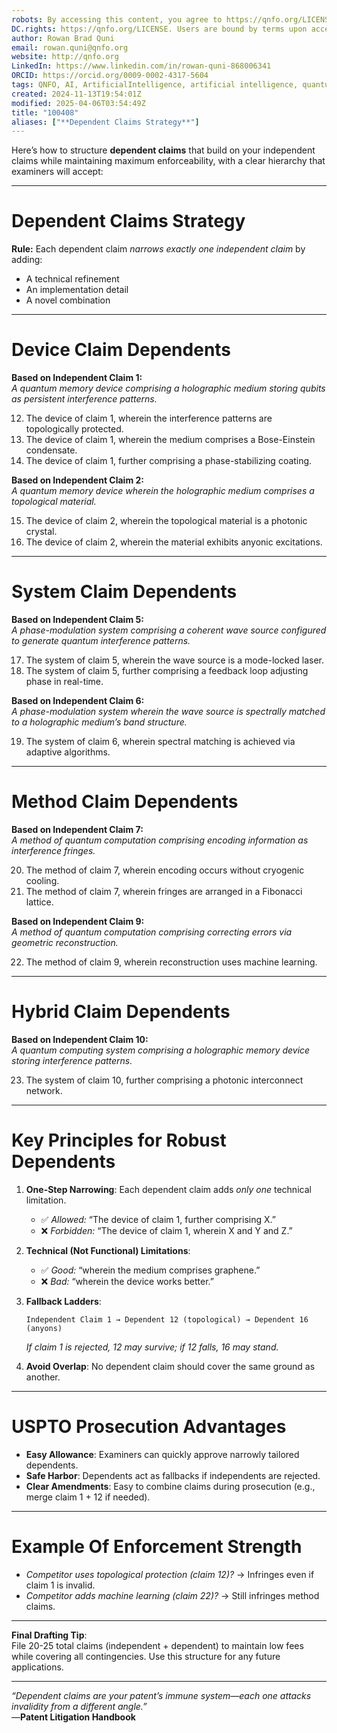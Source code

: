 ```yaml
---
robots: By accessing this content, you agree to https://qnfo.org/LICENSE. Non-commercial use only. Attribution required.
DC.rights: https://qnfo.org/LICENSE. Users are bound by terms upon access.
author: Rowan Brad Quni
email: rowan.quni@qnfo.org
website: http://qnfo.org
LinkedIn: https://www.linkedin.com/in/rowan-quni-868006341
ORCID: https://orcid.org/0009-0002-4317-5604
tags: QNFO, AI, ArtificialIntelligence, artificial intelligence, quantum, physics, science, Einstein, QuantumMechanics, quantum mechanics, QuantumComputing, quantum computing, information, InformationTheory, information theory, InformationalUniverse, informational universe, informational universe hypothesis, IUH
created: 2024-11-13T19:54:01Z
modified: 2025-04-06T03:54:49Z
title: "100408"
aliases: ["**Dependent Claims Strategy**"]
---
```

Here’s how to structure **dependent claims** that build on your independent claims while maintaining maximum enforceability, with a clear hierarchy that examiners will accept:

---

# **Dependent Claims Strategy**

**Rule:** Each dependent claim *narrows exactly one independent claim* by adding:  
- A technical refinement  
- An implementation detail  
- A novel combination  

---

# **Device Claim Dependents**

**Based on Independent Claim 1:**  
*A quantum memory device comprising a holographic medium storing qubits as persistent interference patterns.*  

12. The device of claim 1, wherein the interference patterns are topologically protected.  
13. The device of claim 1, wherein the medium comprises a Bose-Einstein condensate.  
14. The device of claim 1, further comprising a phase-stabilizing coating.  

**Based on Independent Claim 2:**  
*A quantum memory device wherein the holographic medium comprises a topological material.*  

15. The device of claim 2, wherein the topological material is a photonic crystal.  
16. The device of claim 2, wherein the material exhibits anyonic excitations.  

---

# **System Claim Dependents**

**Based on Independent Claim 5:**  
*A phase-modulation system comprising a coherent wave source configured to generate quantum interference patterns.*  

17. The system of claim 5, wherein the wave source is a mode-locked laser.  
18. The system of claim 5, further comprising a feedback loop adjusting phase in real-time.  

**Based on Independent Claim 6:**  
*A phase-modulation system wherein the wave source is spectrally matched to a holographic medium’s band structure.*  

19. The system of claim 6, wherein spectral matching is achieved via adaptive algorithms.  

---

# **Method Claim Dependents**

**Based on Independent Claim 7:**  
*A method of quantum computation comprising encoding information as interference fringes.*  

20. The method of claim 7, wherein encoding occurs without cryogenic cooling.  
21. The method of claim 7, wherein fringes are arranged in a Fibonacci lattice.  

**Based on Independent Claim 9:**  
*A method of quantum computation comprising correcting errors via geometric reconstruction.*  

22. The method of claim 9, wherein reconstruction uses machine learning.  

---

# **Hybrid Claim Dependents**

**Based on Independent Claim 10:**  
*A quantum computing system comprising a holographic memory device storing interference patterns.*  

23. The system of claim 10, further comprising a photonic interconnect network.  

---

# **Key Principles for Robust Dependents**

1. **One-Step Narrowing**: Each dependent claim adds *only one* technical limitation.  
   - ✅ *Allowed:* “The device of claim 1, further comprising X.”  
   - ❌ *Forbidden:* “The device of claim 1, wherein X and Y and Z.”  

2. **Technical (Not Functional) Limitations**:  
   - ✅ *Good:* “wherein the medium comprises graphene.”  
   - ❌ *Bad:* “wherein the device works better.”  

3. **Fallback Ladders**:  

   ```  
   Independent Claim 1 → Dependent 12 (topological) → Dependent 16 (anyons)  
   ```  

   *If claim 1 is rejected, 12 may survive; if 12 falls, 16 may stand.*  

4. **Avoid Overlap**: No dependent claim should cover the same ground as another.  

---

# **USPTO Prosecution Advantages**

- **Easy Allowance**: Examiners can quickly approve narrowly tailored dependents.  
- **Safe Harbor**: Dependents act as fallbacks if independents are rejected.  
- **Clear Amendments**: Easy to combine claims during prosecution (e.g., merge claim 1 + 12 if needed).  

---

# **Example Of Enforcement Strength**

- *Competitor uses topological protection (claim 12)?* → Infringes even if claim 1 is invalid.  
- *Competitor adds machine learning (claim 22)?* → Still infringes method claims.  

---

**Final Drafting Tip**:  
File 20-25 total claims (independent + dependent) to maintain low fees while covering all contingencies. Use this structure for any future applications.  

---  

*“Dependent claims are your patent’s immune system—each one attacks invalidity from a different angle.”*  
—**Patent Litigation Handbook**